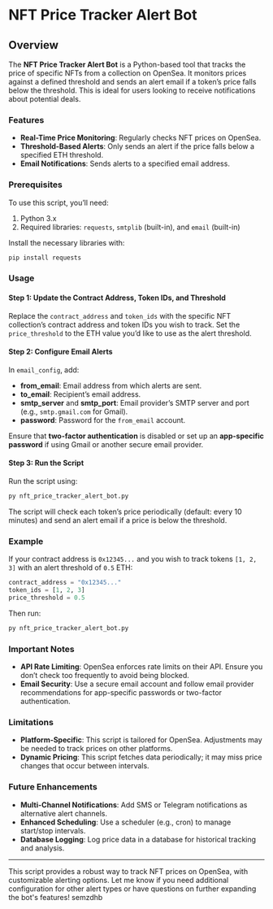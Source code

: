 # NFT Price Tracker Alert Bot

## Overview

The **NFT Price Tracker Alert Bot** is a Python-based tool that tracks the price of specific NFTs from a collection on OpenSea. It monitors prices against a defined threshold and sends an alert email if a token’s price falls below the threshold. This is ideal for users looking to receive notifications about potential deals.

### Features

- **Real-Time Price Monitoring**: Regularly checks NFT prices on OpenSea.
- **Threshold-Based Alerts**: Only sends an alert if the price falls below a specified ETH threshold.
- **Email Notifications**: Sends alerts to a specified email address.

### Prerequisites

To use this script, you’ll need:

1. Python 3.x
2. Required libraries: `requests`, `smtplib` (built-in), and `email` (built-in)

Install the necessary libraries with:

```bash
pip install requests
```

### Usage

#### Step 1: Update the Contract Address, Token IDs, and Threshold

Replace the `contract_address` and `token_ids` with the specific NFT collection’s contract address and token IDs you wish to track. Set the `price_threshold` to the ETH value you’d like to use as the alert threshold.

#### Step 2: Configure Email Alerts

In `email_config`, add:

- **from_email**: Email address from which alerts are sent.
- **to_email**: Recipient’s email address.
- **smtp_server** and **smtp_port**: Email provider’s SMTP server and port (e.g., `smtp.gmail.com` for Gmail).
- **password**: Password for the `from_email` account.

Ensure that **two-factor authentication** is disabled or set up an **app-specific password** if using Gmail or another secure email provider.

#### Step 3: Run the Script

Run the script using:

```bash
py nft_price_tracker_alert_bot.py
```

The script will check each token’s price periodically (default: every 10 minutes) and send an alert email if a price is below the threshold.

### Example

If your contract address is `0x12345...` and you wish to track tokens `[1, 2, 3]` with an alert threshold of `0.5` ETH:

```python
contract_address = "0x12345..."
token_ids = [1, 2, 3]
price_threshold = 0.5
```

Then run:

```bash
py nft_price_tracker_alert_bot.py
```

### Important Notes

- **API Rate Limiting**: OpenSea enforces rate limits on their API. Ensure you don’t check too frequently to avoid being blocked.
- **Email Security**: Use a secure email account and follow email provider recommendations for app-specific passwords or two-factor authentication.

### Limitations

- **Platform-Specific**: This script is tailored for OpenSea. Adjustments may be needed to track prices on other platforms.
- **Dynamic Pricing**: This script fetches data periodically; it may miss price changes that occur between intervals.

### Future Enhancements

- **Multi-Channel Notifications**: Add SMS or Telegram notifications as alternative alert channels.
- **Enhanced Scheduling**: Use a scheduler (e.g., cron) to manage start/stop intervals.
- **Database Logging**: Log price data in a database for historical tracking and analysis.

--- 

This script provides a robust way to track NFT prices on OpenSea, with customizable alerting options. Let me know if you need additional configuration for other alert types or have questions on further expanding the bot's features!
semzdhb